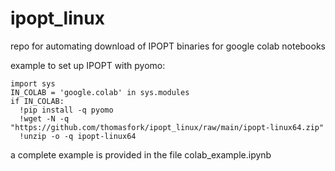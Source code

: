 # ipopt_linux
repo for automating download of IPOPT binaries for google colab notebooks

example to set up IPOPT with pyomo:
```
import sys
IN_COLAB = 'google.colab' in sys.modules
if IN_COLAB:
  !pip install -q pyomo
  !wget -N -q "https://github.com/thomasfork/ipopt_linux/raw/main/ipopt-linux64.zip"
  !unzip -o -q ipopt-linux64
```

a complete example is provided in the file colab_example.ipynb
